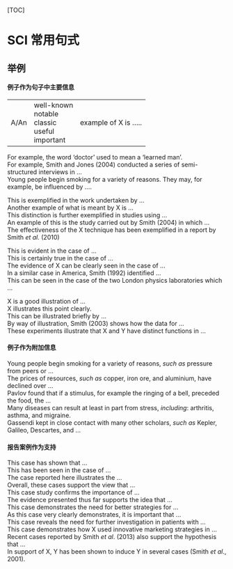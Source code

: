 [TOC]
# SCI 常用句式

## 举例

#### 例子作为句子中主要信息

|      |                                                             |                     |
| ---- | ----------------------------------------------------------- | ------------------- |
| A/An | well-known<br/>notable<br/>classic<br/>useful<br/>important | example of X is ….. |

For example, the word ‘doctor’ used to mean a ‘learned man’.<br/>
For example, Smith and Jones (2004) conducted a series of semi-structured interviews in …<br/>
Young people begin smoking for a variety of reasons. They may, for example, be influenced by ….<br/>

This is exemplified in the work undertaken by …<br/>
Another example of what is meant by X is …<br/>
This distinction is further exemplified in studies using …<br/>
An example of this is the study carried out by Smith (2004) in which …<br/>
The effectiveness of the X technique has been exemplified in a report by Smith *et al.* (2010)<br/>

This is evident in the case of …<br/>
This is certainly true in the case of …<br/>
The evidence of X can be clearly seen in the case of …<br/>
In a similar case in America, Smith (1992) identified …<br/>
This can be seen in the case of the two London physics laboratories which …<br/>

X is a good illustration of …<br/>
X illustrates this point clearly.<br/>
This can be illustrated briefly by …<br/>
By way of illustration, Smith (2003) shows how the data for …<br/>
These experiments illustrate that X and Y have distinct functions in …<br/>

#### 例子作为附加信息

Young people begin smoking for a variety of reasons, *such as* pressure from peers or …<br/>
The prices of resources, *such as* copper, iron ore, and aluminium, have declined over …<br/>
Pavlov found that if a stimulus, for example the ringing of a bell, preceded the food, the …<br/>
Many diseases can result at least in part from stress, *including*: arthritis, asthma, and migraine.<br/>
Gassendi kept in close contact with many other scholars, *such as* Kepler, Galileo, Descartes, and …<br/>

#### 报告案例作为支持

This case has shown that …<br/>
This has been seen in the case of …<br/>
The case reported here illustrates the …<br/>
Overall, these cases support the view that …<br/>
This case study confirms the importance of …<br/>
The evidence presented thus far supports the idea that …<br/>
This case demonstrates the need for better strategies for …<br/>
As this case very clearly demonstrates, it is important that …<br/>
This case reveals the need for further investigation in patients with …<br/>
This case demonstrates how X used innovative marketing strategies in …<br/>
Recent cases reported by Smith *et al*. (2013) also support the hypothesis that …<br/>
In support of X, Y has been shown to induce Y in several cases (Smith *et al*., 2001).<br/>